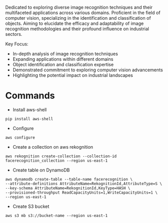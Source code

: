 Dedicated to exploring diverse image recognition techniques and their multifaceted applications across various domains. Proficient in the field of computer vision, specializing in the identification and classification of objects. Aiming to elucidate the efficacy and adaptability of image recognition methodologies and their profound influence on industrial sectors.

Key Focus:

- In-depth analysis of image recognition techniques
- Expanding applications within different domains
- Object identification and classification expertise
- Demonstrated commitment to exploring computer vision advancements
- Highlighting the potential impact on industrial landscapes


# Commands

- Install aws-shell
```
pip install aws-shell
```

- Configure
```
aws configure
```

- Create a collection on aws rekognition
```
aws rekognition create-collection --collection-id facerecognition_collection --region us-east-1
```

- Create table on DynamoDB
```
aws dynamodb create-table --table-name facerecognition \
--attribute-definitions AttributeName=RekognitionId,AttributeType=S \
--key-schema AttributeName=RekognitionId,KeyType=HASH \
--provisioned-throughput ReadCapacityUnits=1,WriteCapacityUnits=1 \
--region us-east-1
```

- Create S3 bucket
```
aws s3 mb s3://bucket-name --region us-east-1
```
